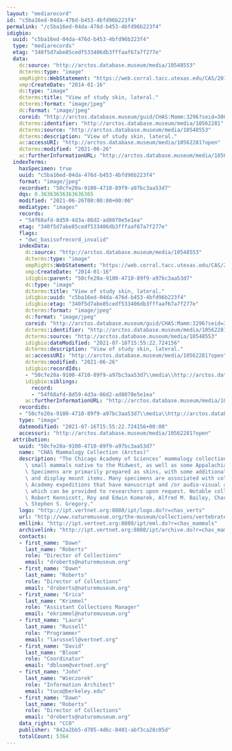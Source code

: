 ```yaml
---
layout: "mediarecord"
id: "c5ba16ed-04da-476d-b453-4bfd96b223f4"
permalink: "/c5ba16ed-04da-476d-b453-4bfd96b223f4"
idigbio:
  uuid: "c5ba16ed-04da-476d-b453-4bfd96b223f4"
  type: "mediarecords"
  etag: "340f5d7abe85cedf533406db3fffaaf67a7f277e"
  data:
    dc:source: "http://arctos.database.museum/media/10548553"
    dcterms:type: "image"
    xmpRights:WebStatement: "https://web.corral.tacc.utexas.edu/CAS/20161217-02/jpg/chas_mamm_3296.4.jpg"
    xmp:CreateDate: "2014-01-16"
    dc:type: "image"
    dcterms:title: "View of study skin, lateral."
    dcterms:format: "image/jpeg"
    dc:format: "image/jpeg"
    coreid: "http://arctos.database.museum/guid/CHAS:Mamm:3296?seid=3088349"
    dcterms:identifier: "http://arctos.database.museum/media/10562281"
    dcterms:source: "http://arctos.database.museum/media/10548553"
    dcterms:description: "View of study skin, lateral."
    ac:accessURI: "http://arctos.database.museum/media/10562281?open"
    dcterms:modified: "2021-06-26"
    ac:furtherInformationURL: "http://arctos.database.museum/media/10562281"
  indexTerms:
    hasSpecimen: true
    uuid: "c5ba16ed-04da-476d-b453-4bfd96b223f4"
    format: "image/jpeg"
    recordset: "50cfe20a-9100-4710-89f9-a97bc3aa53d7"
    dqs: 0.36363636363636365
    modified: "2021-06-26T00:00:00+00:00"
    mediatype: "images"
    records:
    - "54f68afd-8d59-4d3a-86d2-ad8070e5e1ea"
    etag: "340f5d7abe85cedf533406db3fffaaf67a7f277e"
    flags:
    - "dwc_basisofrecord_invalid"
    indexData:
      dc:source: "http://arctos.database.museum/media/10548553"
      dcterms:type: "image"
      xmpRights:WebStatement: "https://web.corral.tacc.utexas.edu/CAS/20161217-02/jpg/chas_mamm_3296.4.jpg"
      xmp:CreateDate: "2014-01-16"
      idigbio:parent: "50cfe20a-9100-4710-89f9-a97bc3aa53d7"
      dc:type: "image"
      dcterms:title: "View of study skin, lateral."
      idigbio:uuid: "c5ba16ed-04da-476d-b453-4bfd96b223f4"
      idigbio:etag: "340f5d7abe85cedf533406db3fffaaf67a7f277e"
      dcterms:format: "image/jpeg"
      dc:format: "image/jpeg"
      coreid: "http://arctos.database.museum/guid/CHAS:Mamm:3296?seid=3088349"
      dcterms:identifier: "http://arctos.database.museum/media/10562281"
      dcterms:source: "http://arctos.database.museum/media/10548553"
      idigbio:dateModified: "2021-07-16T15:55:22.724156"
      dcterms:description: "View of study skin, lateral."
      ac:accessURI: "http://arctos.database.museum/media/10562281?open"
      dcterms:modified: "2021-06-26"
      idigbio:recordIds:
      - "50cfe20a-9100-4710-89f9-a97bc3aa53d7\\media\\http://arctos.database.museum/media/10562281"
      idigbio:siblings:
        record:
        - "54f68afd-8d59-4d3a-86d2-ad8070e5e1ea"
      ac:furtherInformationURL: "http://arctos.database.museum/media/10562281"
    recordids:
    - "50cfe20a-9100-4710-89f9-a97bc3aa53d7\\media\\http://arctos.database.museum/media/10562281"
    type: "image"
    datemodified: "2021-07-16T15:55:22.724156+00:00"
    accessuri: "http://arctos.database.museum/media/10562281?open"
  attribution:
    uuid: "50cfe20a-9100-4710-89f9-a97bc3aa53d7"
    name: "CHAS Mammalogy Collection (Arctos)"
    description: "The Chicago Academy of Sciences’ mammalogy collection contains mostly\
      \ small mammals native to the Midwest, as well as some Appalachian species.\
      \ Specimens are primarily prepared as skins, with some additional osteological\
      \ and display mount items. Many specimens are associated with collectors or\
      \ Academy expeditions that have manuscript and /or audio-visual archival material,\
      \ which can be provided to researchers upon request. Notable collectors include\
      \ Robert Kennicott, Roy and Edwin Komarek, Alfred M. Bailey, Charles D. Brower,\
      \ Stephen S. Gregory."
    logo: "http://ipt.vertnet.org:8080/ipt/logo.do?r=chas_verts"
    url: "http://www.naturemuseum.org/the-museum/collections/vertebrates"
    emllink: "http://ipt.vertnet.org:8080/ipt/eml.do?r=chas_mammals"
    archivelink: "http://ipt.vertnet.org:8080/ipt/archive.do?r=chas_mammals"
    contacts:
    - first_name: "Dawn"
      last_name: "Roberts"
      role: "Director of Collections"
      email: "droberts@naturemuseum.org"
    - first_name: "Dawn"
      last_name: "Roberts"
      role: "Director of Collections"
      email: "droberts@naturemuseum.org"
    - first_name: "Erica"
      last_name: "Krimmel"
      role: "Assistant Collections Manager"
      email: "ekrimmel@naturemuseum.org"
    - first_name: "Laura"
      last_name: "Russell"
      role: "Programmer"
      email: "larussell@vertnet.org"
    - first_name: "David"
      last_name: "Bloom"
      role: "Coordinator"
      email: "dbloom@vertnet.org"
    - first_name: "John"
      last_name: "Wieczorek"
      role: "Information Architect"
      email: "tuco@berkeley.edu"
    - first_name: "Dawn"
      last_name: "Roberts"
      role: "Director of Collections"
      email: "droberts@naturemuseum.org"
    data_rights: "CC0"
    publisher: "842a2bb5-d705-4d6c-8401-abf3ca28c05d"
    totalCount: 5364
---
```

